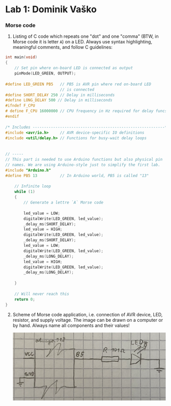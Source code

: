 # Lab 1: Dominik Vaško

### Morse code

1. Listing of C code which repeats one "dot" and one "comma" (BTW, in Morse code it is letter `A`) on a LED. Always use syntax highlighting, meaningful comments, and follow C guidelines:

```c
int main(void)
{
    // Set pin where on-board LED is connected as output
    pinMode(LED_GREEN, OUTPUT);
    
#define LED_GREEN PB5   // PB5 is AVR pin where red on-board LED 
                        // is connected
#define SHORT_DELAY 250 // Delay in milliseconds
#define LONG_DELAY 500 // Delay in milliseconds
#ifndef F_CPU
# define F_CPU 16000000 // CPU frequency in Hz required for delay funcs
#endif

/* Includes ----------------------------------------------------------*/
#include <avr/io.h>     // AVR device-specific IO definitions
#include <util/delay.h> // Functions for busy-wait delay loops


// -----
// This part is needed to use Arduino functions but also physical pin
// names. We are using Arduino-style just to simplify the first lab.
#include "Arduino.h"
#define PB5 13          // In Arduino world, PB5 is called "13"

    // Infinite loop
    while (1)
    {
        // Generate a lettre `A` Morse code

        led_value = LOW;
        digitalWrite(LED_GREEN, led_value);
        _delay_ms(SHORT_DELAY);
        led_value = HIGH;
        digitalWrite(LED_GREEN, led_value);
        _delay_ms(SHORT_DELAY);
        led_value = LOW;
        digitalWrite(LED_GREEN, led_value);
        _delay_ms(LONG_DELAY);
        led_value = HIGH;
        digitalWrite(LED_GREEN, led_value);
        _delay_ms(LONG_DELAY);

    }

    // Will never reach this
    return 0;
}
```

2. Scheme of Morse code application, i.e. connection of AVR device, LED, resistor, and supply voltage. The image can be drawn on a computer or by hand. Always name all components and their values!

   ![your figure](MorseCode.png)
